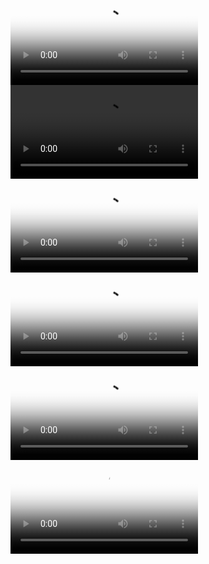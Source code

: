 <html>
<video controls width="default" poster="xjw.jpg">
<source src="laji.mp3">
</video>

<video controls width="default">
<source src="sanjiaozhi.mp3">
</video>

<video controls width="default" poster="lsbyzly.jpg">
<source src="lsbyzly.mp3">
</video>

<video controls width="default" poster="ls.jpg">
<source src="ls.mp3">
</video>

<video controls width="default" poster="ndjgdwdly.jpg">
<source src="ndjgdwdly.mp3">
</video>

<video controls width="default" poster="hh.jpg">
<source src="hh.mp3">
</video>
</html>
